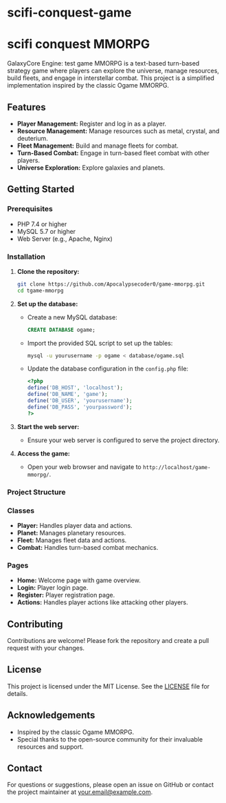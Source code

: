 # scifi-conquest-game
# scifi conquest MMORPG
GalaxyCore Engine:
test game MMORPG is a text-based turn-based strategy game where players can explore the universe, manage resources, build fleets, and engage in interstellar combat. This project is a simplified implementation inspired by the classic Ogame MMORPG.

## Features

- **Player Management:** Register and log in as a player.
- **Resource Management:** Manage resources such as metal, crystal, and deuterium.
- **Fleet Management:** Build and manage fleets for combat.
- **Turn-Based Combat:** Engage in turn-based fleet combat with other players.
- **Universe Exploration:** Explore galaxies and planets.

## Getting Started

### Prerequisites

- PHP 7.4 or higher
- MySQL 5.7 or higher
- Web Server (e.g., Apache, Nginx)

### Installation

1. **Clone the repository:**
    ```bash
    git clone https://github.com/Apocalypsecoder0/game-mmorpg.git
    cd tgame-mmorpg
    ```

2. **Set up the database:**
    - Create a new MySQL database:
      ```sql
      CREATE DATABASE ogame;
      ```
    - Import the provided SQL script to set up the tables:
      ```bash
      mysql -u yourusername -p ogame < database/ogame.sql
      ```
    - Update the database configuration in the `config.php` file:
      ```php
      <?php
      define('DB_HOST', 'localhost');
      define('DB_NAME', 'game');
      define('DB_USER', 'yourusername');
      define('DB_PASS', 'yourpassword');
      ?>
      ```

3. **Start the web server:**
    - Ensure your web server is configured to serve the project directory.

4. **Access the game:**
    - Open your web browser and navigate to `http://localhost/game-mmorpg/`.

### Project Structure
### Classes

- **Player:** Handles player data and actions.
- **Planet:** Manages planetary resources.
- **Fleet:** Manages fleet data and actions.
- **Combat:** Handles turn-based combat mechanics.

### Pages

- **Home:** Welcome page with game overview.
- **Login:** Player login page.
- **Register:** Player registration page.
- **Actions:** Handles player actions like attacking other players.

## Contributing

Contributions are welcome! Please fork the repository and create a pull request with your changes.

## License

This project is licensed under the MIT License. See the [LICENSE](LICENSE) file for details.

## Acknowledgements

- Inspired by the classic Ogame MMORPG.
- Special thanks to the open-source community for their invaluable resources and support.

## Contact

For questions or suggestions, please open an issue on GitHub or contact the project maintainer at your.email@example.com.
